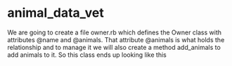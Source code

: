# animal_data_vet
We are going to create a file owner.rb which defines the Owner class with attributes @name and @animals. That attribute @animals is what holds the relationship and to manage it we will also create a method add_animals to add animals to it. So this class ends up looking like this
